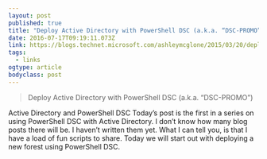 ```yaml
---
layout: post 
published: true 
title: "Deploy Active Directory with PowerShell DSC (a.k.a. “DSC-PROMO”) – GoateePFE" 
date: 2016-07-17T09:19:11.073Z 
link: https://blogs.technet.microsoft.com/ashleymcglone/2015/03/20/deploy-active-directory-with-powershell-dsc-a-k-a-dsc-promo/ 
tags:
  - links
ogtype: article 
bodyclass: post 
---
```


> Deploy Active Directory with PowerShell DSC (a.k.a. “DSC-PROMO”)

Active Directory and PowerShell DSC
Today’s post is the first in a series on using PowerShell DSC with Active Directory. I don’t know how many blog posts there will be. I haven’t written them yet. What I can tell you, is that I have a load of fun scripts to share. Today we will start out with deploying a new forest using PowerShell DSC.